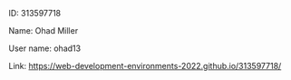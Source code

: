 ID: 313597718

Name: Ohad Miller

User name: ohad13

Link: https://web-development-environments-2022.github.io/313597718/


